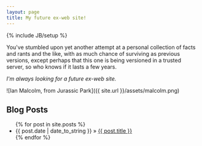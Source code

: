 ```yaml
---
layout: page
title: My future ex-web site!
---
```

{% include JB/setup %}

You've stumbled upon yet another attempt at a personal collection of facts and
rants and the like, with as much chance of surviving as previous versions,
except perhaps that this one is being versioned in a trusted server, so who
knows if it lasts a few years.

*I'm always looking for a future ex-web site.*

![Ian Malcolm, from Jurassic Park]({{ site.url }}/assets/malcolm.png)

## Blog Posts

<ul class="posts">
  {% for post in site.posts %}
    <li><span>{{ post.date | date_to_string }}</span> &raquo; <a href="{{ BASE_PATH }}{{ post.url }}">{{ post.title }}</a></li>
  {% endfor %}
</ul>

<!---
vim: syntax=markdown:
-->
